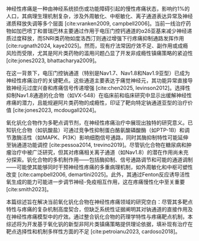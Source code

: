 神经性疼痛是一种由神经系统损伤或功能障碍引起的慢性疼痛状态，影响约1%的人口，其病理生理机制复杂，涉及外周敏化、中枢敏化、离子通道表达异常及神经递质释放失调等多个层面 [cite:vranken2009, campbell2006]。当前一线治疗药物如加巴喷丁和普瑞巴林主要通过作用于电压门控钙通道的α2δ亚基来减少神经递质过度释放，而SNRI类药物如度洛西汀则通过增强下行疼痛抑制通路发挥作用 [cite:rugnath2024, kaye2025]。然而，现有疗法常因疗效不足、副作用或成瘾风险而受限，尤其是阿片类药物的滥用问题凸显了开发非成瘾性镇痛策略的紧迫性 [cite:jones2023, bhattacharya2009]。

在这一背景下，电压门控钠通道（特别是Nav1.7、Nav1.8和Nav1.9亚型）已成为神经性疼痛治疗的关键靶点。这些通道主要表达于痛觉神经元，其功能异常直接导致神经元过度兴奋和疼痛信号传递增强 [cite:chen2025, levinson2012]。选择性抑制Nav1.8通道的化合物（如VX-548）在临床前和临床研究中显示出缓解神经性疼痛的潜力，且能规避阿片类药物的成瘾性，印证了靶向特定钠通道亚型的治疗价值 [cite:jones2023, mcdougall2024]。

氧化钒化合物作为多靶点调节剂，在神经性疼痛治疗中展现出独特的研究意义。已知钒化合物（如钒酸盐）可通过竞争性抑制蛋白酪氨酸磷酸酶（如PTP-1B）和调节激酶活性（如MAPK、PI3K）影响细胞信号通路，同时其酶抑制特性可能延伸至钠通道功能调控 [cite:pessoa2014, trevino2019]。尽管钒化合物在糖尿病和肿瘤治疗中被广泛研究，但其对疼痛相关离子通道（如Nav1.8）的潜在作用尚未充分探索。钒化合物的多机制作用——包括酶抑制、信号通路调节和可能的通道调制——可能使其能够同时干预神经性疼痛的多重病理机制，如外周敏化和中枢可塑性改变 [cite:campbell2006, demartini2025]。此外，其通过Fenton反应诱导活性氧生成的能力可能进一步调节神经-免疫相互作用，这在疼痛慢性化中至关重要 [cite:smith2023]。

本篇综述旨在解决当前氧化钒化合物在神经性疼痛领域的研究空白：尽管其多靶点特性与疼痛的复杂机制高度契合，但缺乏系统性证据阐明其对钠通道的直接作用及在神经性疼痛模型中的疗效。通过整合钒化合物的药理学特性与疼痛靶点机制，本综述将为开发基于氧化钒的新型非阿片类镇痛策略提供理论依据，填补现有治疗在靶点选择性和机制多样性方面的不足 [cite:petroianu2023, cardoso2018]。